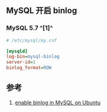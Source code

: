 ﻿## MySQL 开启 binlog



### MySQL 5.7 ^[1]^

```ini
# /etc/mysql/my.cnf

[mysqld]
log-bin=mysql-binlog
server-id=1
binlog_format=ROW
```





## 参考

1. [enable binlog in MySQL on Ubuntu](https://serverfault.com/questions/706699/enable-binlog-in-mysql-on-ubuntu)